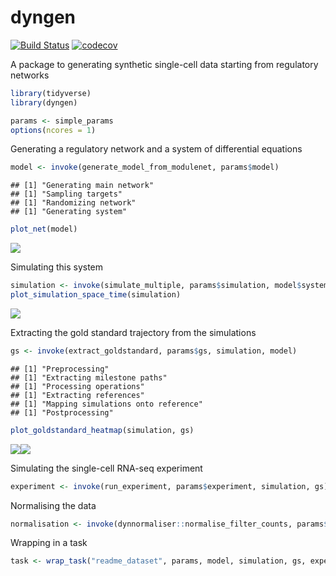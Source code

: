 dyngen
================

[![Build Status](https://travis-ci.com/Zouter/dyngen.svg?token=pzNqJjk3yapU1Hk7sDg8&branch=master)](https://travis-ci.com/Zouter/dyngen) [![codecov](https://codecov.io/gh/Zouter/dyngen/branch/master/graph/badge.svg?token=IGVryyPFpI)](https://codecov.io/gh/Zouter/dyngen)

A package to generating synthetic single-cell data starting from regulatory networks

``` r
library(tidyverse)
library(dyngen)

params <- simple_params
options(ncores = 1)
```

Generating a regulatory network and a system of differential equations

``` r
model <- invoke(generate_model_from_modulenet, params$model)
```

    ## [1] "Generating main network"
    ## [1] "Sampling targets"
    ## [1] "Randomizing network"
    ## [1] "Generating system"

``` r
plot_net(model)
```

![](.readme_files/model-1.png)

Simulating this system

``` r
simulation <- invoke(simulate_multiple, params$simulation, model$system)
plot_simulation_space_time(simulation)
```

![](.readme_files/simulate-1.png)

Extracting the gold standard trajectory from the simulations

``` r
gs <- invoke(extract_goldstandard, params$gs, simulation, model)
```

    ## [1] "Preprocessing"
    ## [1] "Extracting milestone paths"
    ## [1] "Processing operations"
    ## [1] "Extracting references"
    ## [1] "Mapping simulations onto reference"
    ## [1] "Postprocessing"

``` r
plot_goldstandard_heatmap(simulation, gs)
```

![](.readme_files/extract_goldstandard-1.png)![](.readme_files/extract_goldstandard-2.png)

Simulating the single-cell RNA-seq experiment

``` r
experiment <- invoke(run_experiment, params$experiment, simulation, gs)
```

Normalising the data

``` r
normalisation <- invoke(dynnormaliser::normalise_filter_counts, params$normalisation, experiment$counts)
```

Wrapping in a task

``` r
task <- wrap_task("readme_dataset", params, model, simulation, gs, experiment, normalisation)
```
